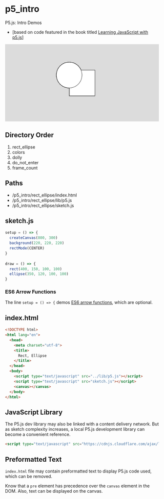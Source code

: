 # p5_intro
P5.js: Intro Demos
 * [based on code featured in the book titled [Learning JavaScript with p5.js](https://www.codingforvisuallearners.com/)]

![P5.js Example](https://github.com/nick3499/p5_intro/blob/master/rect-ellipse-p5-js.png)

## Directory Order

 1. rect_ellipse
 2. colors
 3. dolly
 4. do_not_enter
 5. frame_count

## Paths

 * /p5_intro/rect_ellipse/index.html
 * /p5_intro/rect_ellipse/lib/p5.js
 * /p5_intro/rect_ellipse/sketch.js

## sketch.js

```js
setup = () => {
  createCanvas(800, 300)
  background(220, 220, 220)
  rectMode(CENTER)
}

draw = () => {
  rect(400, 150, 100, 100)
  ellipse(350, 120, 100, 100)
}
```

### ES6 Arrow Functions

The line `setup = () => {` demos [ES6 arrow functions](https://www.sitepoint.com/es6-arrow-functions-new-fat-concise-syntax-javascript/), which are optional.

## index.html

```html
<!DOCTYPE html>
<html lang="en">
  <head>
    <meta charset="utf-8">
    <title>
      Rect, Ellipse
    </title>
  </head>
  <body>
    <script type="text/javascript" src="../lib/p5.js"></script>
    <script type="text/javascript" src="sketch.js"></script>
    <canvas></canvas>
  </body>
</html>
```

## JavaScript Library

The P5.js dev library may also be linked with a content delivery network. But as sketch complexity increases, a local P5.js development library can become a convenient reference.

```html
<script type="text/javascript" src="https://cdnjs.cloudflare.com/ajax/libs/p5.js/0.7.2/p5.js"></script>
```

## Preformatted Text

`index.html` file may contain preformatted text to display P5.js code used, which can be removed.

Know that a `pre` element has precedence over the `canvas` element in the DOM. Also, text can be displayed on the canvas.
